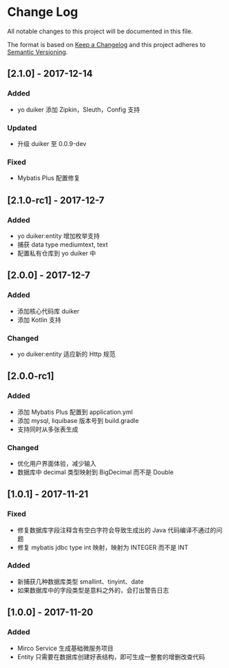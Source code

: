 # Change Log
All notable changes to this project will be documented in this file.

The format is based on [Keep a Changelog](http://keepachangelog.com/)
and this project adheres to [Semantic Versioning](http://semver.org/).

## [2.1.0] - 2017-12-14
### Added

- yo duiker 添加 Zipkin，Sleuth，Config 支持

### Updated

- 升级 duiker 至 0.0.9-dev

### Fixed

- Mybatis Plus 配置修复

## [2.1.0-rc1] - 2017-12-7
### Added

- yo duiker:entity 增加枚举支持
- 捕获 data type mediumtext, text
- 配置私有仓库到 yo duiker 中

## [2.0.0] - 2017-12-7
### Added

- 添加核心代码库 duiker
- 添加 Kotlin 支持

### Changed

- yo duiker:entity 适应新的 Http 规范

## [2.0.0-rc1]
### Added

- 添加 Mybatis Plus 配置到 application.yml
- 添加 mysql, liquibase 版本号到 build.gradle
- 支持同时从多张表生成

### Changed

- 优化用户界面体验，减少输入
- 数据库中 decimal 类型映射到 BigDecimal 而不是 Double

## [1.0.1] - 2017-11-21
### Fixed

- 修复数据库字段注释含有空白字符会导致生成出的 Java 代码编译不通过的问题
- 修复 mybatis jdbc type int 映射，映射为 INTEGER 而不是 INT

### Added

- 新捕获几种数据库类型 smallint、tinyint、date
- 如果数据库中的字段类型是意料之外的，会打出警告日志

## [1.0.0] - 2017-11-20
### Added

- Mirco Service 生成基础微服务项目
- Entity 只需要在数据库创建好表结构，即可生成一整套的增删改查代码
